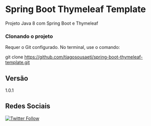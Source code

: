 ﻿# Spring Boot Thymeleaf Template

Projeto Java 8 com Spring Boot e Thymeleaf

### Clonando o projeto

Requer o Git configurado. No terminal, use o comando: 

git clone https://github.com/tiagosousaeti/spring-boot-thymeleaf-template.git

## Versão
1.0.1

## Redes Sociais
[![Twitter Follow](https://img.shields.io/twitter/follow/tiaguins.svg?style=social)](https://twitter.com/tiaguins) 